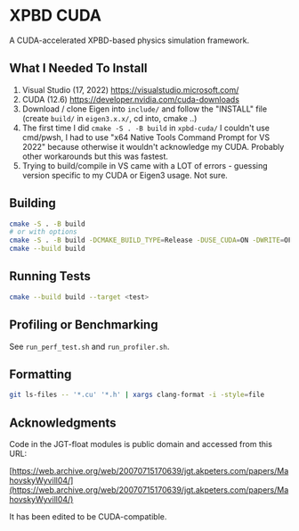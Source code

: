 # XPBD CUDA

A CUDA-accelerated XPBD-based physics simulation framework.

## What I Needed To Install
1. Visual Studio (17, 2022) https://visualstudio.microsoft.com/
2. CUDA (12.6) https://developer.nvidia.com/cuda-downloads
3. Download / clone Eigen into `include/` and follow the "INSTALL" file (create `build/` in `eigen3.x.x/`, cd into, cmake ..)
4. The first time I did `cmake -S . -B build` in `xpbd-cuda/` I couldn't use cmd/pwsh, I had to use "x64 Native Tools Command Prompt for VS 2022" because otherwise it wouldn't acknowledge my CUDA. Probably other workarounds but this was fastest.
5. Trying to build/compile in VS came with a LOT of errors - guessing version specific to my CUDA or Eigen3 usage. Not sure.

## Building

```bash
cmake -S . -B build
# or with options
cmake -S . -B build -DCMAKE_BUILD_TYPE=Release -DUSE_CUDA=ON -DWRITE=OFF
cmake --build build
```

## Running Tests

```bash
cmake --build build --target <test>
```

## Profiling or Benchmarking

See `run_perf_test.sh` and `run_profiler.sh`.

## Formatting

```bash
git ls-files -- '*.cu' '*.h' | xargs clang-format -i -style=file
```

## Acknowledgments

Code in the JGT-float modules is public domain and accessed from this URL:

[https://web.archive.org/web/20070715170639/jgt.akpeters.com/papers/MahovskyWyvill04/](https://web.archive.org/web/20070715170639/jgt.akpeters.com/papers/MahovskyWyvill04/)

It has been edited to be CUDA-compatible.

